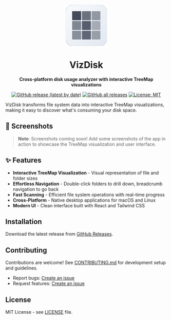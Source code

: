 <div align="center">

<img src="docs/icon.svg" alt="VizDisk Logo" width="128" height="128">

# VizDisk

**Cross-platform disk usage analyzer with interactive TreeMap visualizations**

[![GitHub release (latest by date)](https://img.shields.io/github/v/release/kiwamizamurai/vizdisk)](https://github.com/kiwamizamurai/vizdisk/releases)
[![GitHub all releases](https://img.shields.io/github/downloads/kiwamizamurai/vizdisk/total)](https://github.com/kiwamizamurai/vizdisk/releases)
[![License: MIT](https://img.shields.io/badge/License-MIT-blue.svg)](https://opensource.org/licenses/MIT)

</div>

VizDisk transforms file system data into interactive TreeMap visualizations, making it easy to discover what's consuming your disk space.

## 📸 Screenshots

> **Note**: Screenshots coming soon! Add some screenshots of the app in action to showcase the TreeMap visualization and user interface.

## ✨ Features

- **Interactive TreeMap Visualization** - Visual representation of file and folder sizes
- **Effortless Navigation** - Double-click folders to drill down, breadcrumb navigation to go back
- **Fast Scanning** - Efficient file system operations with real-time progress
- **Cross-Platform** - Native desktop applications for macOS and Linux
- **Modern UI** - Clean interface built with React and Tailwind CSS

## Installation

Download the latest release from [GitHub Releases](https://github.com/kiwamizamurai/vizdisk/releases).

## Contributing

Contributions are welcome! See [CONTRIBUTING.md](CONTRIBUTING.md) for development setup and guidelines.

- Report bugs: [Create an issue](https://github.com/kiwamizamurai/vizdisk/issues)
- Request features: [Create an issue](https://github.com/kiwamizamurai/vizdisk/issues)

## License

MIT License - see [LICENSE](LICENSE) file.

